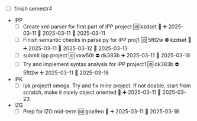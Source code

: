- [ ] finish semestr4
- IPP
	- [ ] Create xml parser for first part of IPP project 🆔 kzdset 🔺 ➕ 2025-03-11 🛫 2025-03-11 📅 2025-03-11
	- [ ] Finish semantic checks in parse.py for IPP proj1 🆔 5ftl2w ⛔ kzdset 🔼 ➕ 2025-03-11 🛫 2025-03-12 📅 2025-03-13
	- [ ] submit ipp project 🆔 vxw50t ⛔ dk383b ➕ 2025-03-11 📅 2025-03-18
	- [ ] Try and implement syntax analysis for IPP project1 🆔 dk383b ⛔ 5ftl2w ➕ 2025-03-11 📅 2025-03-16
- IPK
	- [ ] Ipk project1 omega. Try and fix mine project. If not doable, start from scratch, make it nicely object oriented 🔼 ➕ 2025-03-11 📅 2025-03-23
- IZG
	- [ ] Prep for IZG mid-term 🆔 goa9eo 🔼 ➕ 2025-03-11 📅 2025-03-18
